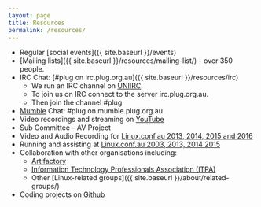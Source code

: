 ```yaml
---
layout: page
title: Resources
permalink: /resources/
---
```


* Regular [social events]({{ site.baseurl }}/events)
* [Mailing lists]({{ site.baseurl }}/resources/mailing-list/) - over 350 people.
* IRC Chat: [#plug on irc.plug.org.au]({{ site.baseurl }}/resources/irc)
  * We run an IRC channel on [UNIIRC](https://www.uniirc.com/).
  * To join us on IRC connect to the server irc.plug.org.au.
  * Then join the channel #plug
* [Mumble](https://www.mumble.info/) Chat: #plug on mumble.plug.org.au
* Video recordings and streaming on [YouTube](https://www.youtube.com/user/PerthLinuxUsersGroup) 
* Sub Committee - AV Project
* Video and Audio Recording for [Linux.conf.au 2013, 2014, 2015 and 2016](http://linux.org.au/lca)
* Running and assisting at [Linux.conf.au 2003, 2013, 2014 2015](http://linux.org.au/lca)
* Collaboration with other organisations including:
  * [Artifactory](http://artifactory.org.au/)
  * [Information Technology Professionals Association (ITPA)](https://www.meetup.com/SAGE-AU-WA/)
  * Other [Linux-related groups]({{ site.baseurl }}/about/related-groups/)
 * Coding projects on [Github](https://github.com/plugorgau)
